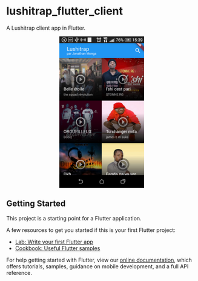 # lushitrap_flutter_client

A Lushitrap client app in Flutter.

<p align="center"><img align="center" src="img/Screenshot_2019-09-22-15-39-01.png" height="400em" />
</p>

## Getting Started

This project is a starting point for a Flutter application.

A few resources to get you started if this is your first Flutter project:

- [Lab: Write your first Flutter app](https://flutter.dev/docs/get-started/codelab)
- [Cookbook: Useful Flutter samples](https://flutter.dev/docs/cookbook)

For help getting started with Flutter, view our
[online documentation](https://flutter.dev/docs), which offers tutorials,
samples, guidance on mobile development, and a full API reference.
